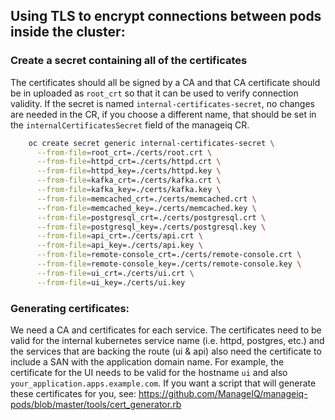 ## Using TLS to encrypt connections between pods inside the cluster:

### Create a secret containing all of the certificates
The certificates should all be signed by a CA and that CA certificate should be in uploaded as `root_crt` so that it can be used to verify connection validity.  If the secret is named `internal-certificates-secret`, no changes are needed in the CR, if you choose a different name, that should be set in the `internalCertificatesSecret` field of the manageiq CR.

```sh
    oc create secret generic internal-certificates-secret \
      --from-file=root_crt=./certs/root.crt \
      --from-file=httpd_crt=./certs/httpd.crt \
      --from-file=httpd_key=./certs/httpd.key \
      --from-file=kafka_crt=./certs/kafka.crt \
      --from-file=kafka_key=./certs/kafka.key \
      --from-file=memcached_crt=./certs/memcached.crt \
      --from-file=memcached_key=./certs/memcached.key \
      --from-file=postgresql_crt=./certs/postgresql.crt \
      --from-file=postgresql_key=./certs/postgresql.key \
      --from-file=api_crt=./certs/api.crt \
      --from-file=api_key=./certs/api.key \
      --from-file=remote-console_crt=./certs/remote-console.crt \
      --from-file=remote-console_key=./certs/remote-console.key \
      --from-file=ui_crt=./certs/ui.crt \
      --from-file=ui_key=./certs/ui.key
```

### Generating certificates:
We need a CA and certificates for each service.  The certificates need to be valid for the internal kubernetes service name (i.e. httpd, postgres, etc.) and the services that are backing the route (ui & api) also need the certificate to include a SAN with the application domain name.  For example, the certificate for the UI needs to be valid for the hostname `ui` and also `your_application.apps.example.com`.
If you want a script that will generate these certificates for you, see: https://github.com/ManageIQ/manageiq-pods/blob/master/tools/cert_generator.rb
